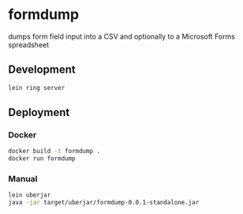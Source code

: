 # formdump

dumps form field input into a CSV and optionally to a Microsoft Forms spreadsheet
## Development

```bash
lein ring server
```

## Deployment

### Docker

```bash
docker build -t formdump .
docker run formdump
```

### Manual

```bash
lein uberjar
java -jar target/uberjar/formdump-0.0.1-standalone.jar
```
